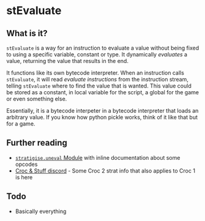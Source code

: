 # stEvaluate

## What is it?

`stEvaluate` is a way for an instruction to evaluate a value without being fixed to using a specific variable, constant or type. It dynamically *evaluates* a value, returning the value that results in the end.

It functions like its own bytecode interpreter. When an instruction calls `stEvaluate`, it will read *evaluate instructions* from the instruction stream, telling `stEvaluate` where to find the value that is wanted. This value could be stored as a constant, in local variable for the script, a global for the game or even something else.

Essentially, it is a bytecode interpeter in a bytecode interpreter that loads an arbitrary value. If you know how python pickle works, think of it like that but for a game.

## Further reading

 * [`stratigise.uneval` Module](../stratigise/uneval.py) with inline documentation about some opcodes
 * [Croc & Stuff discord](https://discord.gg/JtrPB3F) - Some Croc 2 strat info that also applies to Croc 1 is here

## Todo

 * Basically everything
